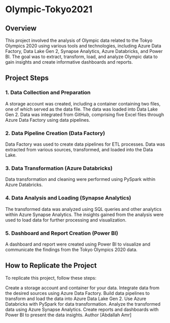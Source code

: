 # Olympic-Tokyo2021
## Overview
This project involved the analysis of Olympic data related to the Tokyo Olympics 2020 using various tools and technologies, including Azure Data Factory, Data Lake Gen 2, Synapse Analytics, Azure Databricks, and Power BI. The goal was to extract, transform, load, and analyze Olympic data to gain insights and create informative dashboards and reports.

## Project Steps
### 1. Data Collection and Preparation
A storage account was created, including a container containing two files, one of which served as the data file. The data was loaded into Data Lake Gen 2.
Data was integrated from GitHub, comprising five Excel files through Azure Data Factory using data pipelines.
### 2. Data Pipeline Creation (Data Factory)
Data Factory was used to create data pipelines for ETL processes.
Data was extracted from various sources, transformed, and loaded into the Data Lake.
### 3. Data Transformation (Azure Databricks)
Data transformation and cleaning were performed using PySpark within Azure Databricks.
### 4. Data Analysis and Loading (Synapse Analytics)
The transformed data was analyzed using SQL queries and other analytics within Azure Synapse Analytics.
The insights gained from the analysis were used to load data for further processing and visualization.
### 5. Dashboard and Report Creation (Power BI)
A dashboard and report were created using Power BI to visualize and communicate the findings from the Tokyo Olympics 2020 data.
## How to Replicate the Project
To replicate this project, follow these steps:

Create a storage account and container for your data.
Integrate data from the desired sources using Azure Data Factory.
Build data pipelines to transform and load the data into Azure Data Lake Gen 2.
Use Azure Databricks with PySpark for data transformation.
Analyze the transformed data using Azure Synapse Analytics.
Create reports and dashboards with Power BI to present the data insights.
Author
[Abdallah Amr]
